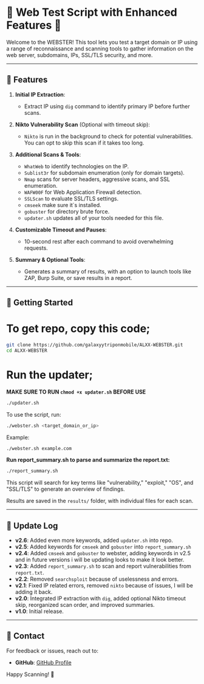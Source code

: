 
# 🚀 Web Test Script with Enhanced Features 🚀

Welcome to the WEBSTER! This tool lets you test a target domain or IP using a range of reconnaissance and scanning tools to gather information on the web server, subdomains, IPs, SSL/TLS security, and more.

---

## 🌟 Features

1. **Initial IP Extraction**:
   - Extract IP using `dig` command to identify primary IP before further scans.

2. **Nikto Vulnerability Scan** (Optional with timeout skip):
   - `Nikto` is run in the background to check for potential vulnerabilities. You can opt to skip this scan if it takes too long.

3. **Additional Scans & Tools**:
   - `WhatWeb` to identify technologies on the IP.
   - `Sublist3r` for subdomain enumeration (only for domain targets).
   - `Nmap` scans for server headers, aggressive scans, and SSL enumeration.
   - `WAFW00F` for Web Application Firewall detection.
   - `SSLScan` to evaluate SSL/TLS settings.
   - `cmseek` make sure it`s installed.
   - `gobuster` for directory brute force.
   - `updater.sh` updates all of your tools needed for this file.

4. **Customizable Timeout and Pauses**:
   - 10-second rest after each command to avoid overwhelming requests.

5. **Summary & Optional Tools**:
   - Generates a summary of results, with an option to launch tools like ZAP, Burp Suite, or save results in a report.

---

## 🚀 Getting Started
# To get repo, copy this code;
```bash
git clone https://github.com/galaxyytriponmobile/ALXX-WEBSTER.git
cd ALXX-WEBSTER
```

# Run the updater;
**MAKE SURE TO RUN `chmod +x updater.sh` BEFORE USE**

```bash
./updater.sh
```

To use the script, run:
```bash
./webster.sh <target_domain_or_ip>
```

Example:
```bash
./webster.sh example.com
```

**Run report_summary.sh to parse and summarize the report.txt:**
```bash
./report_summary.sh
```
This script will search for key terms like "vulnerability," "exploit," "OS", and "SSL/TLS" to generate an overview of findings.

Results are saved in the `results/` folder, with individual files for each scan.

---

## 📝 Update Log

- **v2.6**: Added even more keywords, added `updater.sh` into repo.
- **v2.5**: Added keywords for `cmseek` and `gobuster` into `report_summary.sh`
- **v2.4**: Added `cmseek` and `gobuster` to webster, adding keywords in v2.5 and in future versions i will be updating looks to make it look better.
- **v2.3**: Added `report_summary.sh` to scan and report vulnerabilities from `report.txt`.
- **v2.2**: Removed `searchsploit` because of uselessness and errors.
- **v2.1**: Fixed IP related errors, removed `nikto` because of issues, I will be adding it back.
- **v2.0**: Integrated IP extraction with `dig`, added optional Nikto timeout skip, reorganized scan order, and improved summaries.
- **v1.0**: Initial release.

---

## 👥 Contact

For feedback or issues, reach out to:

- **GitHub**: [GitHub Profile](https://github.com/galaxyytriponmobile)

Happy Scanning! 🚀

